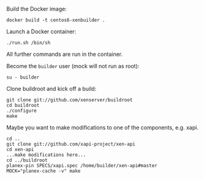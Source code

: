 Build the Docker image:

```
docker build -t centos6-xenbuilder .
```

Launch a Docker container:

```
./run.sh /bin/sh
```

All further commands are run in the container.

Become the `builder` user (mock will not run as root):

```
su - builder
```

Clone buildroot and kick off a build:

```
git clone git://github.com/xenserver/buildroot
cd buildroot
./configure
make
```

Maybe you want to make modifications to one of the components, e.g. xapi.

```
cd ..
git clone git://github.com/xapi-project/xen-api
cd xen-api
...make modifications here...
cd ../buildroot
planex-pin SPECS/xapi.spec /home/builder/xen-api#master
MOCK="planex-cache -v" make
```
